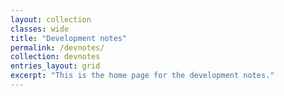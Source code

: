 ```yaml
---
layout: collection
classes: wide
title: "Development notes"
permalink: /devnotes/
collection: devnotes
entries_layout: grid
excerpt: "This is the home page for the development notes."
---
```



